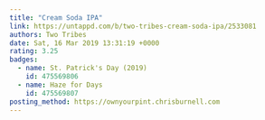 ```yaml
---
title: "Cream Soda IPA"
link: https://untappd.com/b/two-tribes-cream-soda-ipa/2533081
authors: Two Tribes
date: Sat, 16 Mar 2019 13:31:19 +0000
rating: 3.25
badges:
  - name: St. Patrick's Day (2019)
    id: 475569806
  - name: Haze for Days
    id: 475569807
posting_method: https://ownyourpint.chrisburnell.com
---
```

